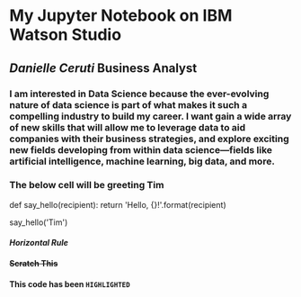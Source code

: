 # My Jupyter Notebook on IBM Watson Studio
## _Danielle Ceruti_ Business Analyst
### I am interested in Data Science because the ever-evolving nature of data science is part of what makes it such a compelling industry to build my career. I want gain a wide array of new skills that will allow me to leverage data to aid companies with their business strategies, and explore exciting new fields developing from within data science—fields like artificial intelligence, machine learning, big data, and more.
### The below cell will be greeting Tim
def say_hello(recipient):
    return 'Hello, {}!'.format(recipient)

say_hello('Tim')
#### ***Horizontal Rule***
#### ~~Scratch This~~
#### This code has been `HIGHLIGHTED`
